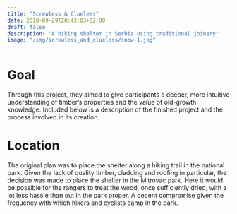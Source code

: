 ```yaml
---
title: "Screwless & Clueless"
date: 2018-09-29T20:43:03+02:00
draft: false
description: "A hiking shelter in Serbia using traditional joinery"
image: "/img/screwless_and_clueless/snow-1.jpg"
---
```


# Goal

Through this project, they aimed to give participants a deeper, more intuitive understanding of timber’s properties and the value of old-growth knowledge.
Included below is a description of the finished project and the process involved in its creation.

# Location

The original plan was to place the shelter along a hiking trail in the national park.
Given the lack of quality timber, cladding and roofing in particular, the decision was made to place the shelter in the Mitrovac park.
Here it would be possible for the rangers to treat the wood, once sufficiently dried, with a lot less hassle than out in the park proper.
A decent compromise given the frequency with which hikers and cyclists camp in the park.
